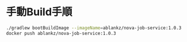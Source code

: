 # 手動Build手順

``` sh
./gradlew bootBuildImage --imageName=ablankz/nova-job-service:1.0.3
docker push ablankz/nova-job-service:1.0.3
```